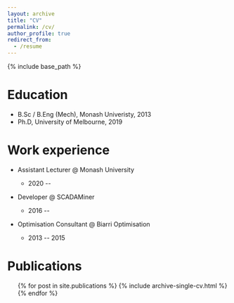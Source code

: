 ```yaml
---
layout: archive
title: "CV"
permalink: /cv/
author_profile: true
redirect_from:
  - /resume
---
```


{% include base_path %}

Education
======
* B.Sc / B.Eng (Mech), Monash Univeristy, 2013
* Ph.D, University of Melbourne, 2019

Work experience
======

* Assistant Lecturer @ Monash University
  * 2020 --

* Developer @ SCADAMiner
  * 2016 --

* Optimisation Consultant @ Biarri Optimisation
  * 2013 -- 2015

<!--

Skills
======
* Skill 1
* Skill 2
  * Sub-skill 2.1
  * Sub-skill 2.2
  * Sub-skill 2.3
* Skill 3

-->

Publications
======
  <ul>{% for post in site.publications %}
    {% include archive-single-cv.html %}
  {% endfor %}</ul>

<!--

Talks
======
  <ul>{% for post in site.talks %}
    {% include archive-single-talk-cv.html %}
  {% endfor %}</ul>

Teaching
======
  <ul>{% for post in site.teaching %}
    {% include archive-single-cv.html %}
  {% endfor %}</ul>

Service and leadership
======
* Currently signed in to 43 different slack teams

-->
